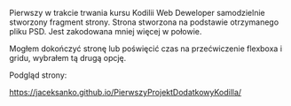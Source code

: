 Pierwszy w trakcie trwania kursu Kodilii Web Deweloper samodzielnie stworzony fragment strony. Strona stworzona na podstawie otrzymanego pliku PSD. Jest zakodowana mniej więcej w połowie. 

Mogłem dokończyć stronę lub poświęcić czas na przećwiczenie flexboxa i gridu, wybrałem tą drugą opcję. 

Podgląd strony:

https://jaceksanko.github.io/PierwszyProjektDodatkowyKodilla/
